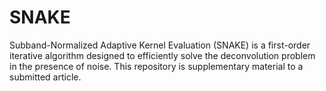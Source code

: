 # SNAKE
Subband-Normalized Adaptive Kernel Evaluation (SNAKE) is a first-order iterative algorithm designed to efficiently solve the deconvolution problem in the presence of noise. This repository is supplementary material to a submitted article.
